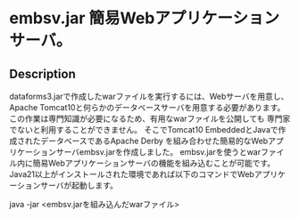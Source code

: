 # embsv.jar 簡易Webアプリケーションサーバ。
## Description

dataforms3.jarで作成したwarファイルを実行するには、Webサーバを用意し、
Apache Tomcat10と何らかのデータベースサーバを用意する必要があります。
この作業は専門知識が必要になるため、有用なwarファイルを公開しても
専門家でないと利用することができません。
そこでTomcat10 EmbeddedとJavaで作成されたデータベースであるApache Derby
を組み合わせた簡易的なWebアプリケーションサーバembsv.jarを作成しました。
embsv.jarを使うとwarファイル内に簡易Webアプリケーションサーバの機能を組み込むことが可能です。
Java21以上がインストールされた環境であれば以下のコマンドでWebアプリケーションサーバが起動します。

java -jar <embsv.jarを組み込んだwarファイル>

